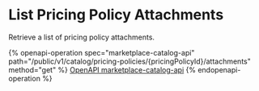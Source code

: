 # List Pricing Policy Attachments

Retrieve a list of pricing policy attachments.

{% openapi-operation spec="marketplace-catalog-api" path="/public/v1/catalog/pricing-policies/{pricingPolicyId}/attachments" method="get" %}
[OpenAPI marketplace-catalog-api](https://api.platform.softwareone.com/public/v1/catalog/openapi.json)
{% endopenapi-operation %}
